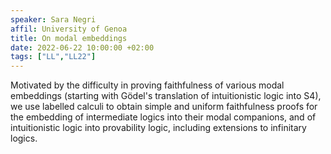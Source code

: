 ```yaml
---
speaker: Sara Negri
affil: University of Genoa
title: On modal embeddings
date: 2022-06-22 10:00:00 +02:00
tags: ["LL","LL22"]
---
```

Motivated by the difficulty in proving faithfulness of various modal embeddings (starting with Gödel's translation of intuitionistic logic into S4), we use labelled calculi to obtain simple and uniform faithfulness proofs for the embedding of intermediate logics into their modal companions, and of intuitionistic logic into provability logic, including extensions to infinitary logics.

